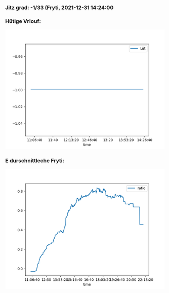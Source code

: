 ### Jitz grad: -1/33 (Fryti, 2021-12-31 14:24:00

### Hütige Vrlouf:
![Graph](Today.png)

### E durschnittleche Fryti:
![Graph](Fryti.png)